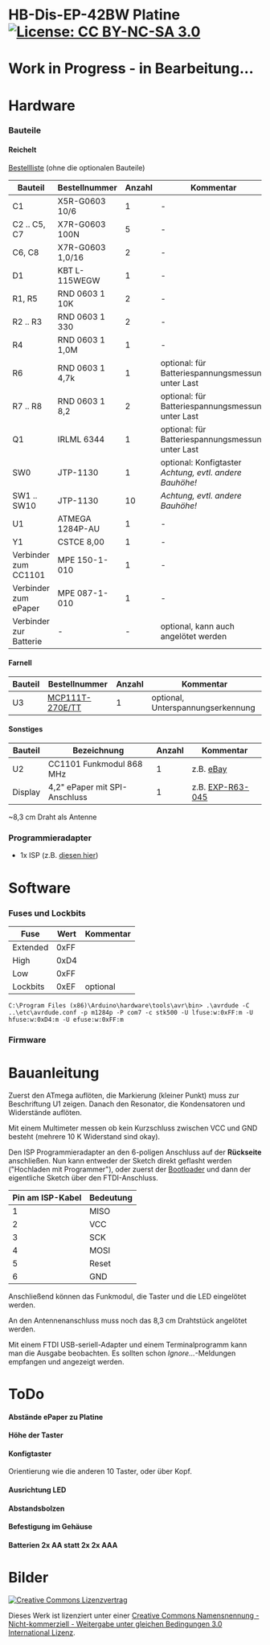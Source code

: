 # HB-Dis-EP-42BW Platine     [![License: CC BY-NC-SA 3.0](https://img.shields.io/badge/License-CC%20BY--NC--SA%203.0-lightgrey.svg)](https://creativecommons.org/licenses/by-nc-sa/3.0/)


# Work in Progress - in Bearbeitung...


# Hardware

### Bauteile

#### Reichelt

[Bestellliste](https://www.reichelt.de/my/1564026) (ohne die optionalen Bauteile)

Bauteil                  | Bestellnummer    | Anzahl | Kommentar
------------------------ | ---------------- | ------ | ---------
C1                       | X5R-G0603 10/6   |   1    | -
C2 .. C5, C7             | X7R-G0603 100N   |   5    | -
C6, C8                   | X7R-G0603 1,0/16 |   2    | -
D1                       | KBT L-115WEGW    |   1    | -
R1, R5                   | RND 0603 1 10K   |   2    | -
R2 .. R3                 | RND 0603 1 330   |   2    | -
R4                       | RND 0603 1 1,0M  |   1    | -
R6                       | RND 0603 1 4,7k  |   1    | optional: für Batteriespannungsmessung unter Last
R7 .. R8                 | RND 0603 1 8,2   |   2    | optional: für Batteriespannungsmessung unter Last
Q1                       | IRLML 6344       |   1    | optional: für Batteriespannungsmessung unter Last
SW0                      | JTP-1130         |   1    | optional: Konfigtaster *Achtung, evtl. andere Bauhöhe!*
SW1 .. SW10              | JTP-1130         |  10    | *Achtung, evtl. andere Bauhöhe!*
U1                       | ATMEGA 1284P-AU  |   1    | -
Y1                       | CSTCE 8,00       |   1    | -
Verbinder zum CC1101     | MPE 150-1-010    |   1    | -
Verbinder zum ePaper     | MPE 087-1-010    |   1    | -
Verbinder zur Batterie   | -                |   -    | optional, kann auch angelötet werden



#### Farnell

Bauteil                  | Bestellnummer    | Anzahl | Kommentar
------------------------ | ---------------- | ------ | ---------
U3                       | [MCP111T-270E/TT](https://de.farnell.com/microchip/mcp111t-270e-tt/ic-supervisor-2-63v-low-sot-23b/dp/1851877)  |   1    | optional, Unterspannungserkennung


#### Sonstiges

Bauteil | Bezeichnung                  | Anzahl | Kommentar
------- | ---------------------------- | ------ | ---------
U2      | CC1101 Funkmodul 868 MHz     |   1    | z.B. [eBay](https://www.ebay.de/itm/272455136087)
Display | 4,2" ePaper mit SPI-Anschluss|   1    | z.B. [EXP-R63-045](https://www.exp-tech.de/new/8289/400x300-4.2-e-ink-display-module)

~8,3 cm Draht als Antenne


### Programmieradapter
- 1x ISP (z.B. [diesen hier](https://www.diamex.de/dxshop/USB-ISP-Programmer-fuer-Atmel-AVR-Rev2))


# Software

### Fuses und Lockbits

Fuse     | Wert | Kommentar
-------- | ---- | ---------
Extended | 0xFF |
High     | 0xD4 |
Low      | 0xFF |
Lockbits | 0xEF | optional


`C:\Program Files (x86)\Arduino\hardware\tools\avr\bin> .\avrdude -C ..\etc\avrdude.conf -p m1284p -P com7 -c stk500 -U lfuse:w:0xFF:m -U hfuse:w:0xD4:m -U efuse:w:0xFF:m`


### Firmware




# Bauanleitung

Zuerst den ATmega auflöten, die Markierung (kleiner Punkt) muss zur Beschriftung U1 zeigen.
Danach den Resonator, die Kondensatoren und Widerstände auflöten.

Mit einem Multimeter messen ob kein Kurzschluss zwischen VCC und GND besteht (mehrere 10 K Widerstand sind okay).

Den ISP Programmieradapter an den 6-poligen Anschluss auf der **Rückseite** anschließen.
Nun kann entweder der Sketch direkt geflasht werden ("Hochladen mit Programmer"), oder zuerst der [Bootloader](https://github.com/TomMajor/AskSinPP_Examples/tree/master/Info/Info_HB-Dis-EP-42BW/bootloader) und dann der eigentliche Sketch über den FTDI-Anschluss.

Pin am ISP-Kabel | Bedeutung
---------------- | ----------
1                | MISO
2                | VCC
3                | SCK
4                | MOSI
5                | Reset
6                | GND


Anschließend können das Funkmodul, die Taster und die LED eingelötet werden.

An den Antennenanschluss muss noch das 8,3 cm Drahtstück angelötet werden.

Mit einem FTDI USB-seriell-Adapter und einem Terminalprogramm kann man die Ausgabe beobachten. Es sollten schon *Ignore...*-Meldungen empfangen und angezeigt werden.

# ToDo

#### Abstände ePaper zu Platine
#### Höhe der Taster
#### Konfigtaster
Orientierung wie die anderen 10 Taster, oder über Kopf.
#### Ausrichtung LED
#### Abstandsbolzen
#### Befestigung im Gehäuse
#### Batterien 2x AA statt 2x 2x AAA


# Bilder



[![Creative Commons Lizenzvertrag](https://i.creativecommons.org/l/by-nc-sa/3.0/88x31.png)](http://creativecommons.org/licenses/by-nc-sa/3.0/)

Dieses Werk ist lizenziert unter einer [Creative Commons Namensnennung - Nicht-kommerziell - Weitergabe unter gleichen Bedingungen 3.0 International Lizenz](http://creativecommons.org/licenses/by-nc-sa/3.0/).

